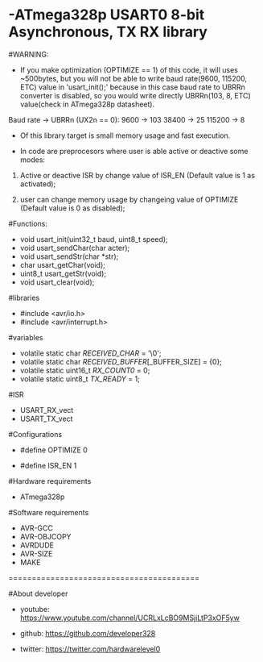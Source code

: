 -ATmega328p USART0 8-bit Asynchronous, TX RX library
=======================================================================

#WARNING:

- If you make optimization (OPTIMIZE == 1) of this code, it will uses
 ~500bytes, but you will not be able to write baud rate(9600, 115200, 
 ETC) value in 'usart_init();' because in this case baud rate to UBRRn 
 converter is disabled, so you would write directly UBRRn(103, 8, ETC) 
 value(check in ATmega328p datasheet).

 Baud rate -> UBRRn (UX2n == 0):
 9600 -> 103
 38400 -> 25
 115200 -> 8


- Of this library target is small memory usage and fast execution.


- In code are preprocesors where user is able active or deactive some modes:

1. Active or deactive ISR by change value of ISR_EN (Default value 
   is 1 as activated); 

2. user can change memory usage by changeing value of OPTIMIZE 
  (Default value is 0 as disabled);


#Functions:

- void usart_init(uint32_t baud, uint8_t speed);
- void usart_sendChar(char acter);
- void usart_sendStr(char *str);
- char usart_getChar(void);
- uint8_t usart_getStr(void);
- void usart_clear(void);


#libraries

- #include <avr/io.h>
- #include <avr/interrupt.h>


#variables

- volatile static char _RECEIVED_CHAR_ = '\0';
- volatile static char _RECEIVED_BUFFER_[_BUFFER_SIZE] = {0};
- volatile static uint16_t _RX_COUNT0_ = 0;
- volatile static uint8_t _TX_READY_ = 1;


#ISR

- USART_RX_vect
- USART_TX_vect


#Configurations

- #define OPTIMIZE 0

- #define ISR_EN 1


#Hardware requirements

- ATmega328p


#Software requirements

- AVR-GCC
- AVR-OBJCOPY
- AVRDUDE
- AVR-SIZE
- MAKE


=========================================


#About developer

- youtube: https://www.youtube.com/channel/UCRLxLcBO9MSjiLtP3xOF5yw

- github: https://github.com/developer328

- twitter: https://twitter.com/hardwarelevel0


